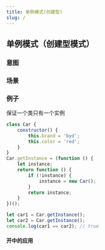 ```yaml
---
title: 单例模式(创建型)
slug: /
---
```


## 单例模式（创建型模式）

### 意图

### 场景

### 例子

保证一个类只有一个实例

```JavaScript
class Car {
    constructor() {
        this.brand = 'byd';
        this.color = 'red';
    }
}
Car.getInstance = (function () {
    let instance;
    return function () {
        if (!instance) {
            instance = new Car();
        }
        return instance;
    }
})();

let car1 = Car.getInstance();
let car2 = Car.getInstance();
console.log(car1 == car2); // true
```
#### 开中的应用
